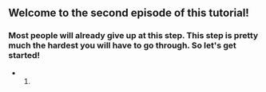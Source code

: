## Welcome to the second episode of this tutorial!
### Most people will already give up at this step. This step is pretty much the hardest you will have to go through. So let's get started!

- 1. 
